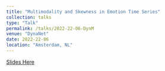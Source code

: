 ```yaml
---
title: "Multimodality and Skewness in Emotion Time Series"
collection: talks
type: "Talk"
permalink: /talks/2022-22-06-DynM
venue: "DynaNet"
date: 2022-22-06
location: "Amsterdam, NL"
---
```


[Slides Here](http://ryanoisin.github.io/files/Dynanet_RyanHaslbeckDablander.pdf)
